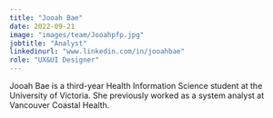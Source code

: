 ```yaml
---
title: "Jooah Bae"
date: 2022-09-21
image: "images/team/Jooahpfp.jpg"
jobtitle: "Analyst"
linkedinurl: "www.linkedin.com/in/jooahbae"
role: "UX&UI Designer"
---
```


Jooah Bae is a third-year Health Information Science student at the University of Victoria. She previously worked as a system analyst at Vancouver Coastal Health.
